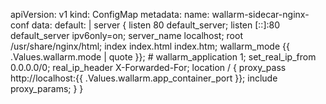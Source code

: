 apiVersion: v1
kind: ConfigMap
metadata:
  name: wallarm-sidecar-nginx-conf
data:
  default: |
      server {
          listen 80 default_server;
          listen [::]:80 default_server ipv6only=on;
          server_name localhost;
          root /usr/share/nginx/html;
          index index.html index.htm;
          wallarm_mode {{ .Values.wallarm.mode | quote }};
          # wallarm_application 1;
          set_real_ip_from 0.0.0.0/0;
          real_ip_header X-Forwarded-For;
          location / {
                  proxy_pass http://localhost:{{ .Values.wallarm.app_container_port }};
                  include proxy_params;
          }
      }